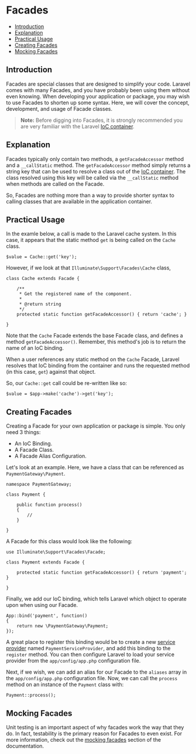 # Facades

- [Introduction](#introduction)
- [Explanation](#explanation)
- [Practical Usage](#practical-usage)
- [Creating Facades](#creating-facades)
- [Mocking Facades](#mocking-facades)

<a name="introduction"></a>
## Introduction

Facades are special classes that are designed to simplify your code. Laravel comes with many Facades, and you have probably been using them without even knowing. When developing your application or package, you may wish to use Facades to shorten up some syntax. Here, we will cover the concept, development, and usage of Facade classes.

> **Note:** Before digging into Facades, it is strongly recommended you are very familiar with the Laravel [IoC container](/docs/ioc).

<a name="explanation"></a>
## Explanation

Facades typically only contain two methods, a `getFacadeAccessor` method and a `__callStatic` method. The `getFacadeAccessor` method simply returns a string key that can be used to resolve a class out of the [IoC container](/docs/ioc). The class resolved using this key will be called via the `__callStatic` method when methods are called on the Facade.

So, Facades are nothing more than a way to provide shorter syntax to calling classes that are available in the application container.

<a name="practical-usage"></a>
## Practical Usage

In the examle below, a call is made to the Laravel cache system. In this case, it appears that the static method `get` is being called on the `Cache` class.

	$value = Cache::get('key');

However, if we look at that `Illuminate\Support\Facades\Cache` class, 

	class Cache extends Facade {

		/**
		 * Get the registered name of the component.
		 *
		 * @return string
		 */
		protected static function getFacadeAccessor() { return 'cache'; }

	}

Note that the `Cache` Facade extends the base Facade class, and defines a method `getFacadeAccessor()`. Remember, this method's job is to return the name of an IoC binding.

When a user references any static method on the `Cache` Facade, Laravel resolves that IoC binding from the container and runs the requested method (in this case, `get`) against that object.

So, our `Cache::get` call could be re-written like so:

	$value = $app->make('cache')->get('key');

<a name="creating-facades"></a>
## Creating Facades

Creating a Facade for your own application or package is simple. You only need 3 things:

- An IoC Binding.
- A Facade Class.
- A Facade Alias Configuration.

Let's look at an example. Here, we have a class that can be referenced as `PaymentGateway\Payment`.

	namespace PaymentGateway;

	class Payment {

		public function process()
		{
			//
		}

	}

A Facade for this class would look like the following:

	use Illuminate\Support\Facades\Facade;

	class Payment extends Facade {

	    protected static function getFacadeAccessor() { return 'payment'; }

	}

Finally, we add our IoC binding, which tells Laravel which object to operate upon when using our Facade.

	App::bind('payment', function()
	{
		return new \PaymentGateway\Payment;
	});

A great place to register this binding would be to create a new [service provider](/docs/ioc#service-providers) named `PaymentServiceProvider`, and add this binding to the `register` method. You can then configure Laravel to load your service provider from the `app/config/app.php` configuration file.

Next, if we wish, we can add an alias for our Facade to the `aliases` array in the `app/config/app.php` configuration file. Now, we can call the `process` method on an instance of the `Payment` class with:

	Payment::process();

<a name="mocking-facades"></a>
## Mocking Facades

Unit testing is an important aspect of why facades work the way that they do. In fact, testability is the primary reason for Facades to even exist. For more information, check out the [mocking facades](/docs/testing#mocking-facades) section of the documentation.
